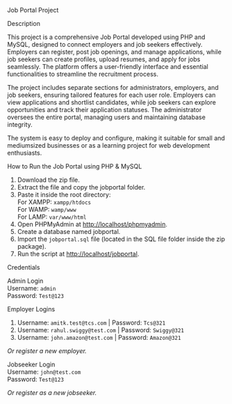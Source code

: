  Job Portal Project

 Description

This project is a comprehensive Job Portal developed using PHP and MySQL, designed to connect employers and job seekers effectively. Employers can register, post job openings, and manage applications, while job seekers can create profiles, upload resumes, and apply for jobs seamlessly. The platform offers a user-friendly interface and essential functionalities to streamline the recruitment process.

The project includes separate sections for administrators, employers, and job seekers, ensuring tailored features for each user role. Employers can view applications and shortlist candidates, while job seekers can explore opportunities and track their application statuses. The administrator oversees the entire portal, managing users and maintaining database integrity.

The system is easy to deploy and configure, making it suitable for small and mediumsized businesses or as a learning project for web development enthusiasts.



 How to Run the Job Portal using PHP & MySQL

1. Download the zip file.  
2. Extract the file and copy the jobportal folder.  
3. Paste it inside the root directory:  
    For XAMPP: `xampp/htdocs`  
    For WAMP: `wamp/www`  
    For LAMP: `var/www/html`  
4. Open PHPMyAdmin at [http://localhost/phpmyadmin](http://localhost/phpmyadmin).  
5. Create a database named jobportal.  
6. Import the `jobportal.sql` file (located in the SQL file folder inside the zip package).  
7. Run the script at [http://localhost/jobportal](http://localhost/jobportal).  



 Credentials

Admin Login  
 Username: `admin`  
 Password: `Test@123`  

Employer Logins  
1. Username: `amitk.test@tcs.com` | Password: `Tcs@321`  
2. Username: `rahul.swiggy@test.com` | Password: `Swiggy@321`  
3. Username: `john.amazon@test.com` | Password: `Amazon@321`  

*Or register a new employer.*  

Jobseeker Login  
 Username: `john@test.com`  
 Password: `Test@123`  

*Or register as a new jobseeker.*  
